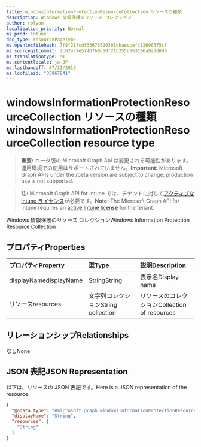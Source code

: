 ```yaml
---
title: windowsInformationProtectionResourceCollection リソースの種類
description: Windows 情報保護のリソース コレクション
author: rolyon
localization_priority: Normal
ms.prod: Intune
doc_type: resourcePageType
ms.openlocfilehash: 7f8f21fcdf33676520301dbaeccefc12696375cf
ms.sourcegitcommit: 2c62457e57467b8d50f21b255b553106a9a5d8d6
ms.translationtype: MT
ms.contentlocale: ja-JP
ms.lasthandoff: 07/31/2019
ms.locfileid: "35967841"
---
```

# <a name="windowsinformationprotectionresourcecollection-resource-type"></a><span data-ttu-id="f3fb7-103">windowsInformationProtectionResourceCollection リソースの種類</span><span class="sxs-lookup"><span data-stu-id="f3fb7-103">windowsInformationProtectionResourceCollection resource type</span></span>

> <span data-ttu-id="f3fb7-104">**重要:** ベータ版の Microsoft Graph Api は変更される可能性があります。運用環境での使用はサポートされていません。</span><span class="sxs-lookup"><span data-stu-id="f3fb7-104">**Important:** Microsoft Graph APIs under the /beta version are subject to change; production use is not supported.</span></span>

> <span data-ttu-id="f3fb7-105">**注:** Microsoft Graph API for Intune では、テナントに対して[アクティブな intune ライセンス](https://go.microsoft.com/fwlink/?linkid=839381)が必要です。</span><span class="sxs-lookup"><span data-stu-id="f3fb7-105">**Note:** The Microsoft Graph API for Intune requires an [active Intune license](https://go.microsoft.com/fwlink/?linkid=839381) for the tenant.</span></span>

<span data-ttu-id="f3fb7-106">Windows 情報保護のリソース コレクション</span><span class="sxs-lookup"><span data-stu-id="f3fb7-106">Windows Information Protection Resource Collection</span></span>

## <a name="properties"></a><span data-ttu-id="f3fb7-107">プロパティ</span><span class="sxs-lookup"><span data-stu-id="f3fb7-107">Properties</span></span>
|<span data-ttu-id="f3fb7-108">プロパティ</span><span class="sxs-lookup"><span data-stu-id="f3fb7-108">Property</span></span>|<span data-ttu-id="f3fb7-109">型</span><span class="sxs-lookup"><span data-stu-id="f3fb7-109">Type</span></span>|<span data-ttu-id="f3fb7-110">説明</span><span class="sxs-lookup"><span data-stu-id="f3fb7-110">Description</span></span>|
|:---|:---|:---|
|<span data-ttu-id="f3fb7-111">displayName</span><span class="sxs-lookup"><span data-stu-id="f3fb7-111">displayName</span></span>|<span data-ttu-id="f3fb7-112">String</span><span class="sxs-lookup"><span data-stu-id="f3fb7-112">String</span></span>|<span data-ttu-id="f3fb7-113">表示名</span><span class="sxs-lookup"><span data-stu-id="f3fb7-113">Display name</span></span>|
|<span data-ttu-id="f3fb7-114">リソース</span><span class="sxs-lookup"><span data-stu-id="f3fb7-114">resources</span></span>|<span data-ttu-id="f3fb7-115">文字列コレクション</span><span class="sxs-lookup"><span data-stu-id="f3fb7-115">String collection</span></span>|<span data-ttu-id="f3fb7-116">リソースのコレクション</span><span class="sxs-lookup"><span data-stu-id="f3fb7-116">Collection of resources</span></span>|

## <a name="relationships"></a><span data-ttu-id="f3fb7-117">リレーションシップ</span><span class="sxs-lookup"><span data-stu-id="f3fb7-117">Relationships</span></span>
<span data-ttu-id="f3fb7-118">なし</span><span class="sxs-lookup"><span data-stu-id="f3fb7-118">None</span></span>

## <a name="json-representation"></a><span data-ttu-id="f3fb7-119">JSON 表記</span><span class="sxs-lookup"><span data-stu-id="f3fb7-119">JSON Representation</span></span>
<span data-ttu-id="f3fb7-120">以下は、リソースの JSON 表記です。</span><span class="sxs-lookup"><span data-stu-id="f3fb7-120">Here is a JSON representation of the resource.</span></span>
<!-- {
  "blockType": "resource",
  "@odata.type": "microsoft.graph.windowsInformationProtectionResourceCollection"
}
-->
``` json
{
  "@odata.type": "#microsoft.graph.windowsInformationProtectionResourceCollection",
  "displayName": "String",
  "resources": [
    "String"
  ]
}
```





